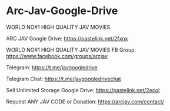 # Arc-Jav-Google-Drive
WORLD NO#1 HIGH QUALITY JAV MOVIES

ARC JAV Google Drive: https://pastelink.net/2fxnx

WORLD NO#1 HIGH QUALITY JAV MOVIES
FB Group: https://www.facebook.com/groups/arcjav

Telegram: https://t.me/javgoogledrive

Telegram Chat: https://t.me/javgoogledrivechat

Sell Unlimited Storage Google Drive: https://pastelink.net/2ecol

Request ANY JAV CODE or Donation: https://arcjav.com/contact/
